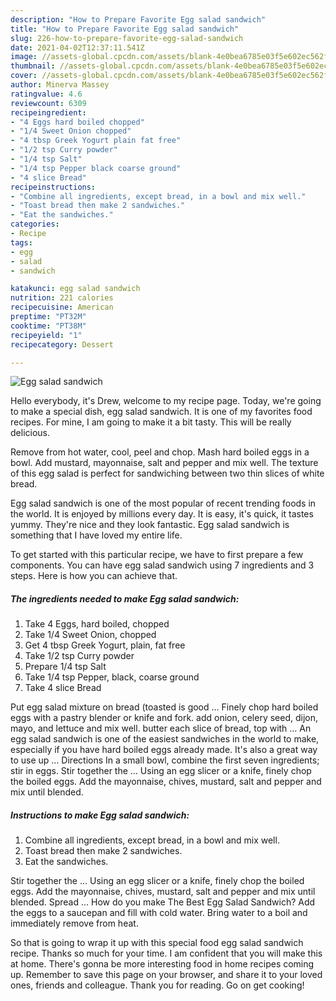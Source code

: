 ```yaml
---
description: "How to Prepare Favorite Egg salad sandwich"
title: "How to Prepare Favorite Egg salad sandwich"
slug: 226-how-to-prepare-favorite-egg-salad-sandwich
date: 2021-04-02T12:37:11.541Z
image: //assets-global.cpcdn.com/assets/blank-4e0bea6785e03f5e602ec562f230caae08da540cada707380b4fe1bbebba43da.png
thumbnail: //assets-global.cpcdn.com/assets/blank-4e0bea6785e03f5e602ec562f230caae08da540cada707380b4fe1bbebba43da.png
cover: //assets-global.cpcdn.com/assets/blank-4e0bea6785e03f5e602ec562f230caae08da540cada707380b4fe1bbebba43da.png
author: Minerva Massey
ratingvalue: 4.6
reviewcount: 6309
recipeingredient:
- "4 Eggs hard boiled chopped"
- "1/4 Sweet Onion chopped"
- "4 tbsp Greek Yogurt plain fat free"
- "1/2 tsp Curry powder"
- "1/4 tsp Salt"
- "1/4 tsp Pepper black coarse ground"
- "4 slice Bread"
recipeinstructions:
- "Combine all ingredients, except bread, in a bowl and mix well."
- "Toast bread then make 2 sandwiches."
- "Eat the sandwiches."
categories:
- Recipe
tags:
- egg
- salad
- sandwich

katakunci: egg salad sandwich 
nutrition: 221 calories
recipecuisine: American
preptime: "PT32M"
cooktime: "PT38M"
recipeyield: "1"
recipecategory: Dessert

---
```



![Egg salad sandwich](//assets-global.cpcdn.com/assets/blank-4e0bea6785e03f5e602ec562f230caae08da540cada707380b4fe1bbebba43da.png)

Hello everybody, it's Drew, welcome to my recipe page. Today, we're going to make a special dish, egg salad sandwich. It is one of my favorites food recipes. For mine, I am going to make it a bit tasty. This will be really delicious.

Remove from hot water, cool, peel and chop. Mash hard boiled eggs in a bowl. Add mustard, mayonnaise, salt and pepper and mix well. The texture of this egg salad is perfect for sandwiching between two thin slices of white bread.

Egg salad sandwich is one of the most popular of recent trending foods in the world. It is enjoyed by millions every day. It is easy, it's quick, it tastes yummy. They're nice and they look fantastic. Egg salad sandwich is something that I have loved my entire life.


To get started with this particular recipe, we have to first prepare a few components. You can have egg salad sandwich using 7 ingredients and 3 steps. Here is how you can achieve that.

<!--inarticleads1-->

##### The ingredients needed to make Egg salad sandwich:

1. Take 4 Eggs, hard boiled, chopped
1. Take 1/4 Sweet Onion, chopped
1. Get 4 tbsp Greek Yogurt, plain, fat free
1. Take 1/2 tsp Curry powder
1. Prepare 1/4 tsp Salt
1. Take 1/4 tsp Pepper, black, coarse ground
1. Take 4 slice Bread


Put egg salad mixture on bread (toasted is good … Finely chop hard boiled eggs with a pastry blender or knife and fork. add onion, celery seed, dijon, mayo, and lettuce and mix well. butter each slice of bread, top with … An egg salad sandwich is one of the easiest sandwiches in the world to make, especially if you have hard boiled eggs already made. It&#39;s also a great way to use up … Directions In a small bowl, combine the first seven ingredients; stir in eggs. Stir together the … Using an egg slicer or a knife, finely chop the boiled eggs. Add the mayonnaise, chives, mustard, salt and pepper and mix until blended. 

<!--inarticleads2-->

##### Instructions to make Egg salad sandwich:

1. Combine all ingredients, except bread, in a bowl and mix well.
1. Toast bread then make 2 sandwiches.
1. Eat the sandwiches.


Stir together the … Using an egg slicer or a knife, finely chop the boiled eggs. Add the mayonnaise, chives, mustard, salt and pepper and mix until blended. Spread … How do you make The Best Egg Salad Sandwich? Add the eggs to a saucepan and fill with cold water. Bring water to a boil and immediately remove from heat. 

So that is going to wrap it up with this special food egg salad sandwich recipe. Thanks so much for your time. I am confident that you will make this at home. There's gonna be more interesting food in home recipes coming up. Remember to save this page on your browser, and share it to your loved ones, friends and colleague. Thank you for reading. Go on get cooking!
